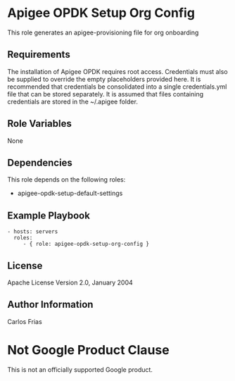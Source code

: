 Apigee OPDK Setup Org Config
=========

This role generates an apigee-provisioning file for org onboarding

Requirements
------------

The installation of Apigee OPDK requires root access. Credentials must also be supplied to override the empty placeholders
provided here. It is recommended that credentials be consolidated into a single credentials.yml file that can be stored 
separately. It is assumed that files containing credentials are stored in the ~/.apigee folder. 

Role Variables
--------------

None

Dependencies
------------

This role depends on the following roles:

* apigee-opdk-setup-default-settings

Example Playbook
----------------

    - hosts: servers
      roles:
         - { role: apigee-opdk-setup-org-config }

License
-------

Apache License Version 2.0, January 2004

Author Information
------------------

Carlos Frias
<!-- BEGIN Google Required Disclaimer -->

# Not Google Product Clause

This is not an officially supported Google product.
<!-- END Google Required Disclaimer -->
